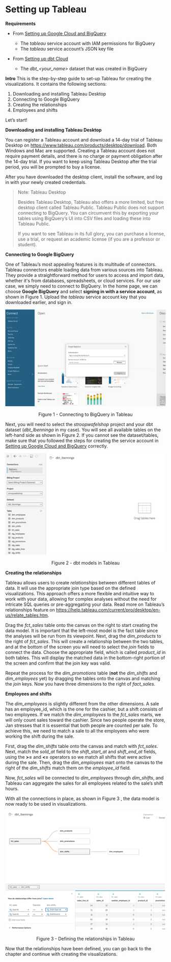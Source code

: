 # Setting up Tableau

**Requirements**
- From [Setting up Google Cloud and BigQuery](setting_up_gcp_and_bigquery.md)
    - The *tableau* service account with IAM permissions for BigQuery
    - The *tableau* service account’s JSON key file

- From [Setting up dbt Cloud](setting_up_dbt_cloud.md)
    - The *dbt_<your_name>* dataset that was created in BigQuery

**Intro**
This is the step-by-step guide to set-up Tableau for creating the visualizations. It contains the
following sections:

1. Downloading and installing Tableau Desktop
2. Connecting to Google BigQuery
3. Creating the relationships
4. Employees and shifts

Let’s start!

**Downloading and installing Tableau Desktop**

You can register a Tableau account and download a 14-day trial of Tableau Desktop on
https://www.tableau.com/products/desktop/download. Both Windows and Mac are
supported. Creating a Tableau account does not require payment details, and there is no
charge or payment obligation after the 14-day trial. If you want to keep using Tableau
Desktop after the trial period, you will be prompted to buy a license.

After you have downloaded the desktop client, install the software, and log in with your
newly created credentials.

>Note: Tableau Desktop
>
>Besides Tableau Desktop, Tableau also offers a more limited, but free desktop client called
Tableau Public. Tableau Public does not support connecting to BigQuery. You can
circumvent this by exporting your tables using BigQuery’s UI into CSV files and loading these
into Tableau Public.
>
>If you want to see Tableau in its full glory, you can purchase a license, use a trial, or request
an academic license (if you are a professor or student).

**Connecting to Google BigQuery**

One of Tableau’s most appealing features is its multitude of connectors. Tableau connectors
enable loading data from various sources into Tableau. They provide a straightforward
method for users to access and import data, whether it's from databases, spreadsheets, or
cloud services. For our use case, we simply need to connect to BigQuery. In the home page,
we can choose **Google BigQuery** and select **signing in with a service account**, as
shown in Figure 1. Upload the *tableau* service account key that you downloaded earlier,
and sign in.

![Figure 1 - Connecting to BigQuery in Tableau](images/tableau/tableau_figure_1.png)
<p align="center">Figure 1 - Connecting to BigQuery in Tableau</p>


Next, you will need to select the *stroopwafelshop* project and your dbt dataset
(*dbt_lbenninga* in my case). You will see all available tables on the left-hand side as shown
in Figure 2. If you cannot see the dataset/tables, make sure that you followed the steps for creating the service account in [Setting up Google Cloud and BigQuery](setting_up_gcp_and_bigquery.md) correctly.

![Figure 2 - dbt models in Tableau](images/tableau/tableau_figure_2.png)
<center>Figure 2 - dbt models in Tableau</center><p></p>

**Creating the relationships**

Tableau allows users to create *relationships* between different tables of data. It will use the
appropriate join type based on the defined visualizations. This approach offers a more
flexible and intuitive way to work with your data, allowing for complex analyses without the
need for intricate SQL queries or pre-aggregating your data. Read more on Tableau’s
relationships feature on https://help.tableau.com/current/pro/desktop/en-us/relate_tables.htm.

Drag the *fct_sales* table onto the canvas on the right to start creating the data model. It
is important that the left-most model is the fact table since the analyses will be run from its
viewpoint. Next, drag the *dim_products* to the right of *fct_sales*. This will create a
relationship between the two tables, and at the bottom of the screen you will need to
select the *join* fields to connect the data. Choose the appropriate field, which is called
*product_id* in both tables. This will display the matched data in the bottom-right portion
of the screen and confirm that the join key was valid.

Repeat the process for the *dim_promotions* table (**not** the *dim_shifts* and
*dim_employees* yet) by dragging the tables onto the canvas and matching the *join* keys.
Now you have three dimensions to the right of *fact_sales*.


**Employees and shifts**

The *dim_employees* is slightly different from the other dimensions. A sale has an
employee_id, which is the one for the cashier, but a shift consists of two employees. If
we match the *dim_employees* to the *fct_sales* marts, we will only count sales
toward the cashier. Since two people operate the store, Jan stresses that it is essential that
both people are counted per sale. To achieve this, we need to match a sale to all the
employees who were working the shift during the sale.

First, drag the *dim_shifts* table onto the canvas and match with *fct_sales*. Next,
match the *sold_at* field to the *shift_start_at* and *shift_end_at* fields, using
the **>=** and **<=** operators so we match all shifts that were active during the sale. Then, drag
the *dim_employees* mart onto the canvas to the right of the *dim_shifts* match them
on the *employee_id* field.

Now, *fct_sales* will be connected to *dim_employees* through *dim_shifts*, and
Tableau can aggregate the sales for all employees related to the sale’s shift hours.

With all the connections in place, as shown in Figure 3 , the data model is now ready to be
used in visualizations.

![Figure 3 - Defining the relationships in Tableau](images/tableau/tableau_figure_3.png)
<center>Figure 3 - Defining the relationships in Tableau</center><p></p>

Now that the relationships have been defined, you can go back to the chapter and continue with creating the visualizations.


